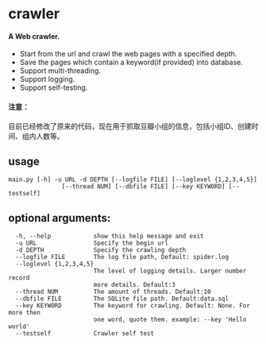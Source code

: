 crawler
=======

#### A Web crawler.  
* Start from the url and crawl the web pages with a specified depth.  
* Save the pages which contain a keyword(if provided) into database.  
* Support multi-threading.  
* Support logging.  
* Support self-testing.  

#### 注意：
目前已经修改了原来的代码，现在用于抓取豆瓣小组的信息，包括小组ID、创建时间、组内人数等。



usage
-------------
```shell
main.py [-h] -u URL -d DEPTH [--logfile FILE] [--loglevel {1,2,3,4,5}]
               [--thread NUM] [--dbfile FILE] [--key KEYWORD] [--testself]
```

optional arguments:
-------------
```shell
  -h, --help            show this help message and exit
  -u URL                Specify the begin url
  -d DEPTH              Specify the crawling depth
  --logfile FILE        The log file path, Default: spider.log
  --loglevel {1,2,3,4,5}
                        The level of logging details. Larger number record
                        more details. Default:3
  --thread NUM          The amount of threads. Default:10
  --dbfile FILE         The SQLite file path. Default:data.sql
  --key KEYWORD         The keyword for crawling. Default: None. For more then
                        one word, quote them. example: --key 'Hello world'
  --testself            Crawler self test

```

